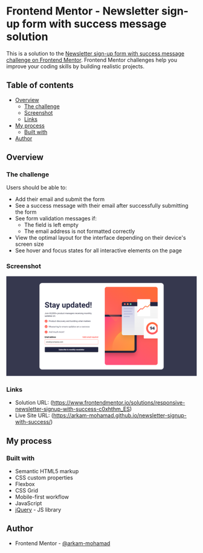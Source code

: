 # Frontend Mentor - Newsletter sign-up form with success message solution

This is a solution to the [Newsletter sign-up form with success message challenge on Frontend Mentor](https://www.frontendmentor.io/challenges/newsletter-signup-form-with-success-message-3FC1AZbNrv). Frontend Mentor challenges help you improve your coding skills by building realistic projects. 

## Table of contents

- [Overview](#overview)
  - [The challenge](#the-challenge)
  - [Screenshot](#screenshot)
  - [Links](#links)
- [My process](#my-process)
  - [Built with](#built-with)
- [Author](#author)


## Overview

### The challenge

Users should be able to:

- Add their email and submit the form
- See a success message with their email after successfully submitting the form
- See form validation messages if:
  - The field is left empty
  - The email address is not formatted correctly
- View the optimal layout for the interface depending on their device's screen size
- See hover and focus states for all interactive elements on the page

### Screenshot

![](./images/site_screenshot.png)

### Links

- Solution URL: (https://www.frontendmentor.io/solutions/responsive-newsletter-signup-with-success-c0xhthm_ES)
- Live Site URL: (https://arkam-mohamad.github.io/newsletter-signup-with-success/)

## My process

### Built with

- Semantic HTML5 markup
- CSS custom properties
- Flexbox
- CSS Grid
- Mobile-first workflow
- JavaScript
- [jQuery](https://jquery.com/) - JS library

## Author

- Frontend Mentor - [@arkam-mohamad](https://www.frontendmentor.io/profile/arkam-mohamad)

